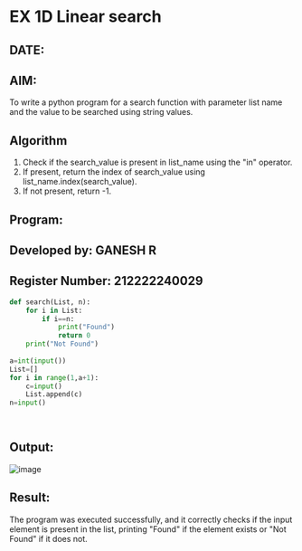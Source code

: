# EX 1D Linear search
## DATE:
## AIM:
To write a python program for a search function with parameter list name and the value to be searched using string values.



## Algorithm
1. Check if the search_value is present in list_name using the "in" operator.
2. If present, return the index of search_value using list_name.index(search_value).
3. If not present, return -1.

## Program:
## Developed by: GANESH R
## Register Number: 212222240029
```python
def search(List, n):
    for i in List:
        if i==n:
            print("Found")
            return 0
    print("Not Found")        
            
a=int(input())
List=[]
for i in range(1,a+1):
    c=input()
    List.append(c)
n=input() 

    
```

## Output:

![image](https://github.com/user-attachments/assets/0447cf81-2c4d-4e56-98d8-bb9b19fa5bd3)


## Result:
The program was executed successfully, and it correctly checks if the input element is present in the list, printing "Found" if the element exists or "Not Found" if it does not.
